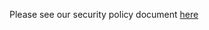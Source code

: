 Please see our security policy document [here](https://github.com/ethereum-optimism/.github/blob/master/SECURITY.md)
